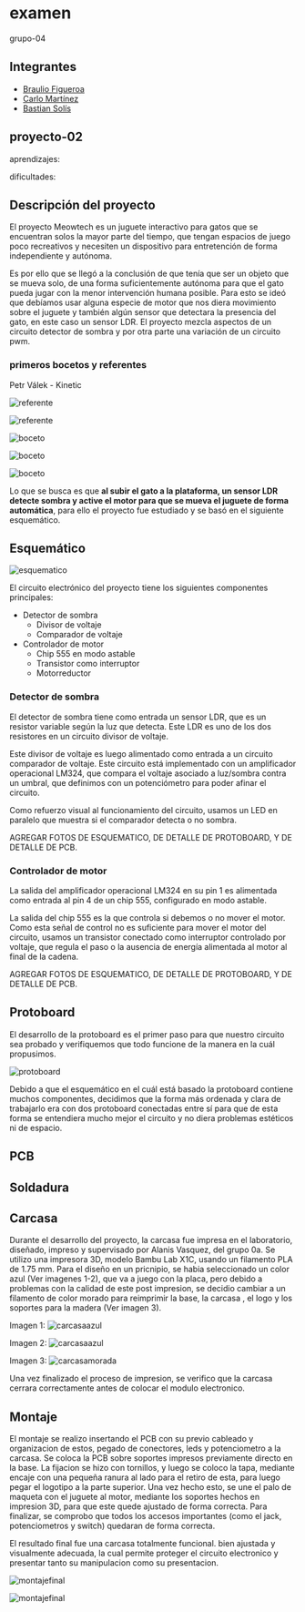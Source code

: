 # examen

grupo-04

## Integrantes

- [Braulio Figueroa](https://github.com/brauliofigueroa2001)
- [Carlo Martínez](https://github.com/zaaaiko)
- [Bastian Solís](https://github.com/HSB25)

## proyecto-02

aprendizajes:

dificultades:

## Descripción del proyecto

El proyecto Meowtech es un juguete interactivo para gatos que se encuentran solos la mayor parte del tiempo, que tengan espacios de juego poco recreativos y necesiten un dispositivo para entretención de forma independiente y autónoma.

Es por ello que se llegó a la conclusión de que tenía que ser un objeto que se mueva solo, de una forma suficientemente autónoma para que el gato pueda jugar con la menor intervención humana posible. Para esto se ideó que debíamos usar alguna especie de motor que nos diera movimiento sobre el juguete y también algún sensor que detectara la presencia del gato, en este caso un sensor LDR. El proyecto mezcla aspectos de un circuito detector de sombra y por otra parte una variación de un circuito pwm.

### primeros bocetos y referentes

Petr Válek - Kinetic

![referente](./imagenes/protoboard/tme-grupo04-referente-registro01.jpg)

![referente](./imagenes/protoboard/tme-grupo04-referente-registro02.JPG)

![boceto](./imagenes/protoboard/tme-grupo04-premisa-registro01.jpg)

![boceto](./imagenes/protoboard/tme-grupo04-premisa-registro02.jpg)

![boceto](./imagenes/protoboard/tme-grupo04-premisa-registro03.jpg)

Lo que se busca es que **al subir el gato a la plataforma, un sensor LDR detecte sombra y active el motor para que se mueva el juguete de forma automática**, para ello el proyecto fue estudiado y se basó en el siguiente esquemático.

## Esquemático

![esquematico](./imagenes/protoboard/tme-grupo04-esquemático-registro01.jpg)

El circuito electrónico del proyecto tiene los siguientes componentes principales:

- Detector de sombra
  - Divisor de voltaje
  - Comparador de voltaje
- Controlador de motor
  - Chip 555 en modo astable
  - Transistor como interruptor
  - Motorreductor

### Detector de sombra

El detector de sombra tiene como entrada un sensor LDR, que es un resistor variable según la luz que detecta. Este LDR es uno de los dos resistores en un circuito divisor de voltaje.

Este divisor de voltaje es luego alimentado como entrada a un circuito comparador de voltaje. Este circuito está implementado con un amplificador operacional LM324, que compara el voltaje asociado a luz/sombra contra un umbral, que definimos con un potenciómetro para poder afinar el circuito.

Como refuerzo visual al funcionamiento del circuito, usamos un LED en paralelo que muestra si el comparador detecta o no sombra.

AGREGAR FOTOS DE ESQUEMATICO, DE DETALLE DE PROTOBOARD, Y DE DETALLE DE PCB.

### Controlador de motor

La salida del amplificador operacional LM324 en su pin 1 es alimentada como entrada al pin 4 de un chip 555, configurado en modo astable.

La salida del chip 555 es la que controla si debemos o no mover el motor. Como esta señal de control no es suficiente para mover el motor del circuito, usamos un transistor conectado como interruptor controlado por voltaje, que regula el paso o la ausencia de energía alimentada al motor al final de la cadena.

AGREGAR FOTOS DE ESQUEMATICO, DE DETALLE DE PROTOBOARD, Y DE DETALLE DE PCB.

## Protoboard

El desarrollo de la protoboard es el primer paso para que nuestro circuito sea probado y verifiquemos que todo funcione de la manera en la cuál propusimos. 

![protoboard](./imagenes/protoboard/tme-grupo04-protoboard-registro01.JPG)

Debido a que el esquemático en el cuál está basado la protoboard contiene muchos componentes, decidimos que la forma más ordenada y clara de trabajarlo era con dos protoboard conectadas entre sí para que de esta forma se entendiera mucho mejor el circuito y no diera problemas estéticos ni de espacio.

## PCB

## Soldadura

## Carcasa

Durante el desarrollo del proyecto, la carcasa fue impresa en el laboratorio, diseñado, impreso y supervisado por Alanis Vasquez, del grupo 0a. Se utilizo una impresora 3D, modelo Bambu Lab X1C, usando un filamento PLA de 1.75 mm. Para el diseño en un pricnipio, se habia seleccionado un color azul (Ver imagenes 1-2), que va a juego con la placa, pero debido a problemas con la calidad de este post impresion, se decidio cambiar a un filamento de color morado para reimprimir la base, la carcasa , el logo y los soportes para la madera (Ver imagen 3).

Imagen 1: ![carcasaazul](./imagenes/carcasa/tme-grupo04-carcasa-registro01.JPG)

Imagen 2: ![carcasaazul](./imagenes/carcasa/tme-grupo04-carcasa-registro02.JPG)

Imagen 3: ![carcasamorada](./imagenes/carcasa/tme-grupo04-carcasa-registro03.JPG)

Una vez finalizado el proceso de impresion, se verifico que la carcasa cerrara correctamente antes de colocar el modulo electronico. 

## Montaje

El montaje se realizo insertando el PCB con su previo cableado y organizacion de estos, pegado de conectores, leds y potenciometro a la carcasa. Se coloca la PCB sobre soportes impresos previamente directo en la base. La fijacion se hizo con tornillos, y luego se coloco la tapa, mediante encaje con una pequeña ranura al lado para el retiro de esta, para luego pegar el logotipo a la parte superior. Una vez hecho esto, se une el palo de maqueta con el juguete al motor, mediante los soportes hechos en impresion 3D, para que este quede ajustado de forma correcta. Para finalizar, se comprobo que todos los accesos importantes (como el jack, potenciometros y switch) quedaran de forma correcta.

El resultado final fue una carcasa totalmente funcional. bien ajustada y visualmente adecuada, la cual permite proteger el circuito electronico y presentar tanto su manipulacion como su presentacion.


![montajefinal](./imagenes/carcasa/tme-grupo04-montajefinal1.JPG)

![montajefinal](./imagenes/carcasa/tme-grupo04-montajefinal2.JPG)
